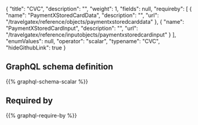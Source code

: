 {
  "title": "CVC",
  "description": "",
  "weight": 1,
  "fields": null,
  "requireby": [
    {
      "name": "PaymentXStoredCardData",
      "description": "",
      "url": "/travelgatex/reference/objects/paymentxstoredcarddata"
    },
    {
      "name": "PaymentXStoredCardInput",
      "description": "",
      "url": "/travelgatex/reference/inputobjects/paymentxstoredcardinput"
    }
  ],
  "enumValues": null,
  "operator": "scalar",
  "typename": "CVC",
  "hideGithubLink": true
}
## GraphQL schema definition

{{% graphql-schema-scalar %}}

## Required by

{{% graphql-require-by %}}
